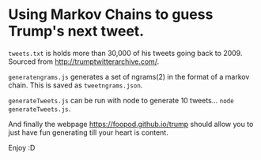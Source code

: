 # Using Markov Chains to guess Trump's next tweet.

`tweets.txt` is holds more than 30,000 of his tweets going back to 2009. Sourced from http://trumptwitterarchive.com/.

`generatengrams.js` generates a set of ngrams(2) in the format of a markov chain. This is saved as `tweetngrams.json`.

`generateTweets.js` can be run with node to generate 10 tweets... `node generateTweets.js`.

And finally the webpage https://foopod.github.io/trump should allow you to just have fun generating till your heart is content.

Enjoy :D